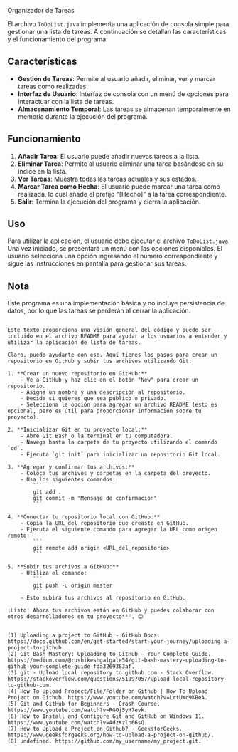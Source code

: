  Organizador de Tareas

El archivo `ToDoList.java` implementa una aplicación de consola simple para gestionar una lista de tareas. A continuación se detallan las características y el funcionamiento del programa:

## Características
- **Gestión de Tareas**: Permite al usuario añadir, eliminar, ver y marcar tareas como realizadas.
- **Interfaz de Usuario**: Interfaz de consola con un menú de opciones para interactuar con la lista de tareas.
- **Almacenamiento Temporal**: Las tareas se almacenan temporalmente en memoria durante la ejecución del programa.

## Funcionamiento
1. **Añadir Tarea**: El usuario puede añadir nuevas tareas a la lista.
2. **Eliminar Tarea**: Permite al usuario eliminar una tarea basándose en su índice en la lista.
3. **Ver Tareas**: Muestra todas las tareas actuales y sus estados.
4. **Marcar Tarea como Hecha**: El usuario puede marcar una tarea como realizada, lo cual añade el prefijo "[Hecho]" a la tarea correspondiente.
5. **Salir**: Termina la ejecución del programa y cierra la aplicación.

## Uso
Para utilizar la aplicación, el usuario debe ejecutar el archivo `ToDoList.java`. Una vez iniciado, se presentará un menú con las opciones disponibles. El usuario selecciona una opción ingresando el número correspondiente y sigue las instrucciones en pantalla para gestionar sus tareas.

## Nota
Este programa es una implementación básica y no incluye persistencia de datos, por lo que las tareas se perderán al cerrar la aplicación.
```

Este texto proporciona una visión general del código y puede ser incluido en el archivo README para ayudar a los usuarios a entender y utilizar la aplicación de lista de tareas.

Claro, puedo ayudarte con eso. Aquí tienes los pasos para crear un repositorio en GitHub y subir tus archivos utilizando Git:

1. **Crear un nuevo repositorio en GitHub:**
    - Ve a GitHub y haz clic en el botón "New" para crear un repositorio.
    - Asigna un nombre y una descripción al repositorio.
    - Decide si quieres que sea público o privado.
    - Selecciona la opción para agregar un archivo README (esto es opcional, pero es útil para proporcionar información sobre tu proyecto).

2. **Inicializar Git en tu proyecto local:**
    - Abre Git Bash o la terminal en tu computadora.
    - Navega hasta la carpeta de tu proyecto utilizando el comando `cd`.
    - Ejecuta `git init` para inicializar un repositorio Git local.

3. **Agregar y confirmar tus archivos:**
    - Coloca tus archivos y carpetas en la carpeta del proyecto.
    - Usa los siguientes comandos:
        ```
        git add .
        git commit -m "Mensaje de confirmación"
        ```

4. **Conectar tu repositorio local con GitHub:**
    - Copia la URL del repositorio que creaste en GitHub.
    - Ejecuta el siguiente comando para agregar la URL como origen remoto:
        ```
        git remote add origin <URL_del_repositorio>
        ```

5. **Subir tus archivos a GitHub:**
    - Utiliza el comando:
        ```
        git push -u origin master
        ```
    - Esto subirá tus archivos al repositorio en GitHub.

¡Listo! Ahora tus archivos están en GitHub y puedes colaborar con otros desarrolladores en tu proyecto⁴⁶⁷. 😊


(1) Uploading a project to GitHub - GitHub Docs. https://docs.github.com/en/get-started/start-your-journey/uploading-a-project-to-github.
(2) Git Bash Mastery: Uploading to GitHub — Your Complete Guide. https://medium.com/@rushikeshgalgale54/git-bash-mastery-uploading-to-github-your-complete-guide-fda3269363af.
(3) git - Upload local repository to github.com - Stack Overflow. https://stackoverflow.com/questions/51997057/upload-local-repository-to-github-com.
(4) How To Upload Project/File/Folder on Github | How To Upload Project on Github. https://www.youtube.com/watch?v=LrtUWq9KBeA.
(5) Git and GitHub for Beginners - Crash Course. https://www.youtube.com/watch?v=RGOj5yH7evk.
(6) How to Install and Configure Git and GitHub on Windows 11. https://www.youtube.com/watch?v=AdzKzlp66sQ.
(7) How to Upload a Project on Github? - GeeksforGeeks. https://www.geeksforgeeks.org/how-to-upload-a-project-on-github/.
(8) undefined. https://github.com/my_username/my_project.git.
